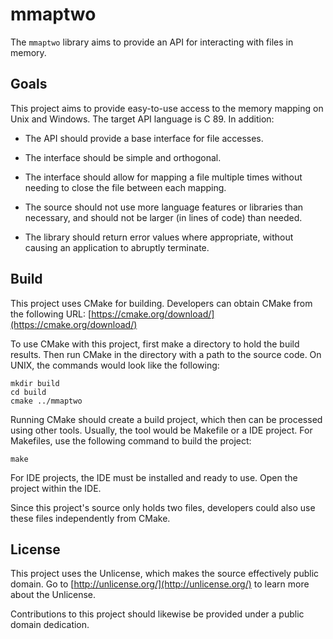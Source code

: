 # mmaptwo
The `mmaptwo` library aims to provide an API for interacting with files
in memory.

## Goals
This project aims to provide easy-to-use access to the memory mapping on
Unix and Windows. The target API language is C 89. In addition:

- The API should provide a base interface for file accesses.

- The interface should be simple and orthogonal.

- The interface should allow for mapping a file multiple times
  without needing to close the file between each mapping.

- The source should not use more language features or libraries
  than necessary, and should not be larger (in lines of code)
  than needed.

- The library should return error values where appropriate, without
  causing an application to abruptly terminate.

## Build

This project uses CMake for building. Developers can obtain CMake from
the following URL:
[https://cmake.org/download/](https://cmake.org/download/)

To use CMake with this project, first make a directory to hold the build
results. Then run CMake in the directory with a path to the source code.
On UNIX, the commands would look like the following:
```
mkdir build
cd build
cmake ../mmaptwo
```

Running CMake should create a build project, which then can be processed
using other tools. Usually, the tool would be Makefile or a IDE project.
For Makefiles, use the following command to build the project:
```
make
```
For IDE projects, the IDE must be installed and ready to use. Open the
project within the IDE.

Since this project's source only holds two files, developers could also
use these files independently from CMake.

## License
This project uses the Unlicense, which makes the source effectively
public domain. Go to [http://unlicense.org/](http://unlicense.org/)
to learn more about the Unlicense.

Contributions to this project should likewise be provided under a
public domain dedication.
